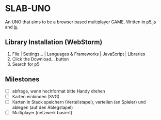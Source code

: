 # SLAB-UNO

An UNO that aims to be a browser based multiplayer GAME.
Written in [p5.js](https://github.com/processing/p5.js/wiki/p5.js-overview) and [js](https://developer.mozilla.org/en-US/docs/Web/JavaScript/Guide/).

## Library Installation (WebStorm)
1. File | Settings... | Languages & Frameworks | JavaScript | Libraries
2. Click the Download... button
3. Search for p5

## Milestones

- [ ] abfrage, wenn hochformat bitte Handy drehen
- [ ] Karten einbinden (SVG)
- [ ] Karten in Stack speichern (Verteilstapel), verteilen (an Spieler) und ablegen (auf den Ablegstapel)
- [ ] Multiplayer (netzwerk basiert)
